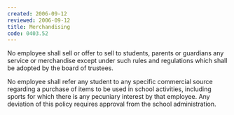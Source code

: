 ```yaml
---
created: 2006-09-12
reviewed: 2006-09-12
title: Merchandising
code: 0403.52
---
```


No employee shall sell or offer to sell to students, parents or guardians any service or merchandise except under such rules and regulations which shall be adopted by the board of trustees.

No employee shall refer any student to any specific commercial source regarding a purchase of items to be used in school activities, including sports for which there is any pecuniary interest by that employee. Any deviation of this policy requires approval from the school administration.
